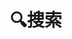 ---
title: "🔍搜索" # in any language you want
layout: "search" # is necessary
summary: "search"
placeholder: "你想知道什么？"
---